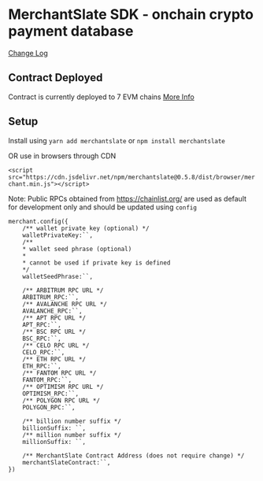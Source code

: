 # MerchantSlate SDK - onchain crypto payment database

[Change Log](changes.md)

## Contract Deployed
Contract is currently deployed to 7 EVM chains
[More Info](https://github.com/MerchantSlate/Contract)

## Setup
Install using `yarn add merchantslate` or `npm install merchantslate` 

OR use in browsers through CDN

`<script src="https://cdn.jsdelivr.net/npm/merchantslate@0.5.8/dist/browser/merchant.min.js"></script>`

Note: Public RPCs obtained from https://chainlist.org/ are used as default for development only and should be updated using `config`

```
merchant.config({
    /** wallet private key (optional) */
    walletPrivateKey:``,
    /**
    * wallet seed phrase (optional)
    * 
    * cannot be used if private key is defined
    */
    walletSeedPhrase:``,

    /** ARBITRUM RPC URL */
    ARBITRUM_RPC:``,
    /** AVALANCHE RPC URL */
    AVALANCHE_RPC:``,
    /** APT RPC URL */
    APT_RPC:``,
    /** BSC RPC URL */
    BSC_RPC:``,
    /** CELO RPC URL */
    CELO_RPC:``,
    /** ETH RPC URL */
    ETH_RPC:``,
    /** FANTOM RPC URL */
    FANTOM_RPC:``,
    /** OPTIMISM RPC URL */
    OPTIMISM_RPC:``,
    /** POLYGON RPC URL */
    POLYGON_RPC:``,

    /** billion number suffix */
    billionSuffix: ``,
    /** million number suffix */
    millionSuffix: ``,

    /** MerchantSlate Contract Address (does not require change) */
    merchantSlateContract:``,
})
```